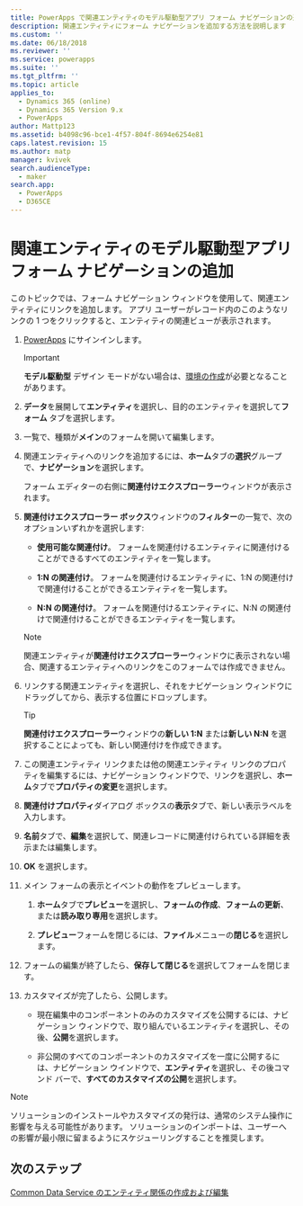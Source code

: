 ```yaml
---
title: PowerApps で関連エンティティのモデル駆動型アプリ フォーム ナビゲーションの追加 | MicrosoftDocs
description: 関連エンティティにフォーム ナビゲーションを追加する方法を説明します
ms.custom: ''
ms.date: 06/18/2018
ms.reviewer: ''
ms.service: powerapps
ms.suite: ''
ms.tgt_pltfrm: ''
ms.topic: article
applies_to:
  - Dynamics 365 (online)
  - Dynamics 365 Version 9.x
  - PowerApps
author: Mattp123
ms.assetid: b4098c96-bce1-4f57-804f-8694e6254e81
caps.latest.revision: 15
ms.author: matp
manager: kvivek
search.audienceType:
  - maker
search.app:
  - PowerApps
  - D365CE
---
```

# <a name="add-model-driven-app-form-navigation-for-related-entities"></a>関連エンティティのモデル駆動型アプリ フォーム ナビゲーションの追加

このトピックでは、フォーム ナビゲーション ウィンドウを使用して、関連エンティティにリンクを追加します。 アプリ ユーザーがレコード内のこのようなリンクの 1 つをクリックすると、エンティティの関連ビューが表示されます。   
  
1.  [PowerApps](https://web.powerapps.com/?utm_source=padocs&utm_medium=linkinadoc&utm_campaign=referralsfromdoc) にサインインします。  

  
    > [!IMPORTANT]
    > **モデル駆動型** デザイン モードがない場合は、[環境の作成](https://docs.microsoft.com/powerapps/administrator/create-environment)が必要となることがあります。 

2.  **データ**を展開して**エンティティ**を選択し、目的のエンティティを選択して**フォーム** タブを選択します。 
  
3.  一覧で、種類が**メイン**のフォームを開いて編集します。  
  
4.  関連エンティティへのリンクを追加するには、**ホーム**タブの**選択**グループで、**ナビゲーション**を選択します。  
  
     フォーム エディターの右側に**関連付けエクスプローラー**ウィンドウが表示されます。  
  
5.  **関連付けエクスプローラー ボックス**ウィンドウの**フィルター**の一覧で、次のオプションいずれかを選択します:  
  
    - **使用可能な関連付け**。 フォームを関連付けるエンティティに関連付けることができるすべてのエンティティを一覧します。  
  
    - **1:N の関連付け**。 フォームを関連付けるエンティティに、1:N の関連付けで関連付けることができるエンティティを一覧します。  
  
    - **N:N の関連付け**。 フォームを関連付けるエンティティに、N:N の関連付けで関連付けることができるエンティティを一覧します。  
  
    > [!NOTE]
    >  関連エンティティが**関連付けエクスプローラー**ウィンドウに表示されない場合、関連するエンティティへのリンクをこのフォームでは作成できません。  
  
6.  リンクする関連エンティティを選択し、それをナビゲーション ウィンドウにドラッグしてから、表示する位置にドロップします。  
  
    > [!TIP]
    >  **関連付けエクスプローラー**ウィンドウの**新しい 1:N** または**新しい N:N** を選択することによっても、新しい関連付けを作成できます。   
  
7. この関連エンティティ リンクまたは他の関連エンティティ リンクのプロパティを編集するには、ナビゲーション ウィンドウで、リンクを選択し、**ホーム**タブで**プロパティの変更**を選択します。  
  
8. **関連付けプロパティ**ダイアログ ボックスの**表示**タブで、新しい表示ラベルを入力します。  
  
9. **名前**タブで、**編集**を選択して、関連レコードに関連付けられている詳細を表示または編集します。  
  
10. **OK** を選択します。  
  
11. メイン フォームの表示とイベントの動作をプレビューします。  
  
    1.  **ホーム**タブで**プレビュー**を選択し、**フォームの作成**、**フォームの更新**、または**読み取り専用**を選択します。  
  
    2.  **プレビュー**フォームを閉じるには、**ファイル**メニューの**閉じる**を選択します。  
  
12. フォームの編集が終了したら、**保存して閉じる**を選択してフォームを閉じます。  
  
13. カスタマイズが完了したら、公開します。  
  
    -   現在編集中のコンポーネントのみのカスタマイズを公開するには、ナビゲーション ウィンドウで、取り組んでいるエンティティを選択し、その後、**公開**を選択します。  
  
    -   非公開のすべてのコンポーネントのカスタマイズを一度に公開するには、ナビゲーション ウインドウで、**エンティティ**を選択し、その後コマンド バーで、**すべてのカスタマイズの公開**を選択します。  
  
> [!NOTE]
> ソリューションのインストールやカスタマイズの発行は、通常のシステム操作に影響を与える可能性があります。 ソリューションのインポートは、ユーザーへの影響が最小限に留まるようにスケジューリングすることを推奨します。
  
## <a name="next-steps"></a>次のステップ  
 [Common Data Service のエンティティ関係の作成および編集](../common-data-service/create-edit-entity-relationships.md)
